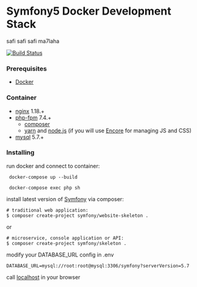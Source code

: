 # Symfony5 Docker Development Stack

safi safi safi ma7laha

[![Build Status](https://travis-ci.org/coloso/symfony-docker.svg?branch=master)](https://travis-ci.org/coloso/symfony-docker)

### Prerequisites

- [Docker](https://www.docker.com/)

### Container

- [nginx](https://pkgs.alpinelinux.org/packages?name=nginx&branch=v3.10) 1.18.+
- [php-fpm](https://pkgs.alpinelinux.org/packages?name=php7&branch=v3.10) 7.4.+
  - [composer](https://getcomposer.org/)
  - [yarn](https://yarnpkg.com/lang/en/) and [node.js](https://nodejs.org/en/) (if you will use [Encore](https://symfony.com/doc/current/frontend/encore/installation.html) for managing JS and CSS)
- [mysql](https://hub.docker.com/_/mysql/) 5.7.+

### Installing

run docker and connect to container:

```
 docker-compose up --build
```

```
 docker-compose exec php sh
```

install latest version of [Symfony](http://symfony.com/doc/current/setup.html) via composer:

```
# traditional web application:
$ composer create-project symfony/website-skeleton .
```

or

```
# microservice, console application or API:
$ composer create-project symfony/skeleton .
```

modify your DATABASE_URL config in .env

```
DATABASE_URL=mysql://root:root@mysql:3306/symfony?serverVersion=5.7
```

call [localhost](http://localhost/) in your browser
